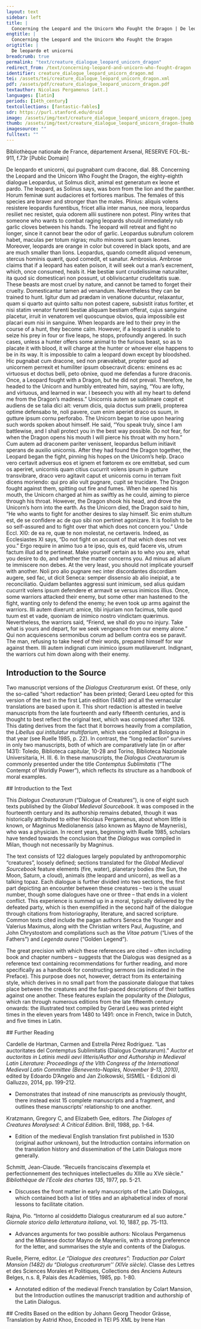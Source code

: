 ```yaml
---
layout: text
sidebar: left
title: |
  Concerning the Leopard and the Unicorn Who Fought the Dragon | De leopardo et unicorni
engtitle: |
  Concerning the Leopard and the Unicorn Who Fought the Dragon
origtitle: |
  De leopardo et unicorni
breadcrumb: true
permalink: "text/creature_dialogue_leopard_unicorn_dragon"
redirect_from: /text/concerning-leopard-and-unicorn-who-fought-dragon
identifier: creature_dialogue_leopard_unicorn_dragon.md
tei: /assets/tei/creature_dialogue_leopard_unicorn_dragon.xml
pdf: /assets/pdf/creature_dialogue_leopard_unicorn_dragon.pdf
textauthor: Nicolaus Pergamenus [att.]
languages: [latin]
periods: [14th_century]
textcollections: [fantastic-fables]
sdr: https://purl.stanford.edu/druid 
image: /assets/img/text/creature_dialogue_leopard_unicorn_dragon.jpeg
thumb: /assets/img/text/creature_dialogue_leopard_unicorn_dragon-thumb.jpeg
imagesource: ""
fulltext: ""
---
```

 Bibliothèque nationale de France, département Arsenal, RESERVE FOL-BL-911, f.73r [Public Domain]

 De leopardo et unicorni, qui pugnabant cum dracone, dial. 88. Concerning the Leopard and the Unicorn Who Fought the Dragon, the eighty-eighth dialogue ﻿Leopardus, ut Solmus dicit, animal est generatum ex leone et pardo. The leopard, as Solinus says, was born from the lion and the panther. Horum feminæ sunt audaciores et fortiores maribus. The females of this species are braver and stronger than the males. Plinius: aliquis volens resistere leopardis furentibus, fricet allia inter manus, nee mora, leopardus resiliet nec resistet, quia odorem allii sustinere non potest. Pliny writes that someone who wants to combat raging leopards should immediately rub garlic cloves between his hands. The leopard will retreat and fight no longer, since it cannot bear the odor of garlic. Leopardus subrufum colorem habet, maculas per totum nigras; multo minores sunt quam leones. Moreover, leopards are orange in color but covered in black spots, and are are much smaller than lions. Leopardus, quando comedit aliquod venenum, stercus hominis quærit, quod comedit, et sanatur. Ambrosius. Ambrose claims that if a leopard has eaten poison, it will seek out a man’s excrement, which, once consumed, heals it. Hæ bestiæ sunt crudelissimæ naturaliter, ita quod sic domesticari non possunt, ut obliviscantur crudelitatis suæ. These beasts are most cruel by nature, and cannot be tamed to forget their cruelty. Domesticantur tamen ad venandum. Nevertheless they can be trained to hunt. Igitur dum ad prædam in venatione ducuntur, relaxantur, quam si quarto aut quinto saltu non potest capere, subsistit iratus fortiter, et nisi statim venator furenti bestiæ aliquam bestiam offerat, cujus sanguine placetur, irruit in venatorem vel quoscunque obvios, quia impossibile est placari eum nisi in sanguine. When leopards are led to their prey in the course of a hunt, they become calm. However, if a leopard is unable to seize his prey in four or five leaps, he stops, profoundly angered. In such cases, unless a hunter offers some animal to the furious beast, so as to placate it with blood, it will charge at the hunter or whoever else happens to be in its way. It is impossible to calm a leopard down except by bloodshed. Hic pugnabat cum dracone, sed non prævalebat, propter quod ad unicornem perrexit et humiliter ipsum obsecravit dicens: eminens es ac virtuosus et doctus belli, peto obnixe, quod me defendas a furore draconis. Once, a Leopard fought with a Dragon, but he did not prevail. Therefore, he headed to the Unicorn and humbly entreated him, saying, “You are lofty, and virtuous, and learned in war. I beseech you with all my heart to defend me from the Dragon’s madness.” Unicornis autem se sublimare cœpit et audiens de se talia dici ait: verum dicis, quia doctus sum prælii, propterea optime defensabo te, noli pavere, cum enim aperiet draco os suum, in gutture ipsum cornu perforabo. The Unicorn began to rise upon hearing such words spoken about himself. He said, “You speak truly, since I am battlewise, and I shall protect you in the best way possible. Do not fear, for when the Dragon opens his mouth I will pierce his throat with my horn.” Cum autem ad draconem pariter venissent, leopardus bellum initiavit sperans de auxilio unicornis. After they had found the Dragon together, the Leopard began the fight, pinning his hopes on the Unicorn’s help. Draco vero certavit adversus eos et ignem et fœtorem ex ore emittebat, sed cum os aperiret, unicornis quam citius cucurrit volens ipsum in gutture transvibrare, draco vero agitavit caput et unicornis cornu in terram fixit dicens moriendo: qui pro alio vult pugnare, cupit se trucidare. The Dragon fought against them, spitting out fire and fumes. When he opened his mouth, the Unicorn charged at him as swiftly as he could, aiming to pierce through his throat. However, the Dragon shook his head, and drove the Unicorn’s horn into the earth. As the Unicorn died, the Dragon said to him, “He who wants to fight for another desires to slay himself. Sic enim stultum est, de se confidere ac de quo sibi non pertinet agonizare. It is foolish to be so self-assured and to fight over that which does not concern you.” Unde Eccl. XI0: de ea re, quæ te non molestat, ne certaveris. Indeed, as Ecclesiastes XI says, “Do not fight on account of that which does not vex you.” Ergo require in animo tuo a te ipso, quis es, quid facere vis, utrum factum illud ad te pertineat. Make yourself certain as to who you are, what you desire to do, and whether the matter concerns you. Ad minus ad alium te immiscere non debes. At the very least, you should not implicate yourself with another. Noli pro alio pugnare nec inter discordantes discordiam augere, sed fac, ut dicit Seneca: semper dissensio ab alio ineipiat, a te reconciliatio.  Quidam bellantes aggressi sunt inimicum, sed alius quidam cucurrit volens ipsum defendere et armavit se versus inimicos illius. Once, some warriors attacked their enemy, but some other man hastened to the fight, wanting only to defend the enemy; he even took up arms against the warriors. Illi autem dixerunt: amice, tibi injuriam non facimus, tolle quod tuum est et vade, quoniam de inimico nostro vindictam quærimus. Nevertheless, the warriors said, “Friend, we shall do you no injury. Take what is yours and depart, for we seek vengeance from our enemy alone.” Qui non acquiescens sermonibus corum ad bellum contra eos se paravit. The man, refusing to take heed of their words, prepared himself for war against them. Illi autem indignati cum inimico ipsum mutilaverunt. Indignant, the warriors cut him down along with their enemy. 
 
## Introduction to the Source 
<p>Two manuscript versions of the <em>Dialogus Creaturarum</em> exist. Of these, only the so-called “short redaction” has been printed; Gerard Leeu opted for this version of the text in the first Latin edition (1480) and all the vernacular translations are based upon it. This short redaction is attested in twelve manuscripts from the late fourteenth and early fifteenth centuries, and is thought to best reflect the original text, which was composed after 1326. This dating derives from the fact that it borrows heavily from a compilation, the <em>Libellus qui intitulatur multifarium</em>, which was compiled at Bologna in that year (see Ruelle 1985, p. 22). In contrast, the “long redaction” survives in only two manuscripts, both of which are comparatively late (in or after 1431): Toledo, Biblioteca capitular, 10-28 and Torino, Biblioteca Nazionale Universitaria, H. III. 6. In these manuscripts, the <em>Dialogus Creaturarum</em> is commonly presented under the title <em>Contemptus Sublimitatis</em> (“The Contempt of Worldly Power”), which reflects its structure as a handbook of moral examples.</p>
## Introduction to the Text 
<p>This<em> Dialogus Creaturarum</em> (“Dialogue of Creatures”), is one of eight such texts published by the <em>Global Medieval Sourcebook</em>. It was composed in the fourteenth century and its authorship remains debated, though it was historically attributed to either Nicolaus Pergamenus, about whom little is known, or Magninus Mediolanensis (also known as Mayno de Mayneriis), who was a physician. In recent years, beginning with Ruelle 1985, scholars have tended towards the conclusion that the <em>Dialogus</em> was compiled in Milan, though not necessarily by Magninus.</p> <p>The text consists of 122 dialogues largely populated by anthropomorphic “creatures”, loosely defined; sections translated for the <em>Global Medieval Sourcebook</em> feature elements (fire, water), planetary bodies (the Sun, the Moon, Saturn, a cloud), animals (the leopard and unicorn), as well as a talking topaz. Each dialogue is further divided into two sections, the first part depicting an encounter between these creatures – two is the usual number, though some dialogues have one or three – that ends in a violent conflict. This experience is summed up in a moral, typically delivered by the defeated party, which is then exemplified in the second half of the dialogue through citations from historiography, literature, and sacred scripture. Common texts cited include the pagan authors Seneca the Younger and Valerius Maximus, along with the Christian writers Paul, Augustine, and John Chrystostom and compilations such as the <em>Vitae patrum</em> (“Lives of the Fathers”) and <em>Legenda aurea</em> (“Golden Legend”).</p> <p>The great precision with which these references are cited – often including book and chapter numbers – suggests that the Dialogus was designed as a reference text containing recommendations for further reading, and more specifically as a handbook for constructing sermons (as indicated in the Preface). This purpose does not, however, detract from its entertaining style, which derives in no small part from the passionate dialogue that takes place between the creatures and the fast-paced descriptions of their battles against one another. These features explain the popularity of the <em>Dialogus</em>, which ran through numerous editions from the late fifteenth century onwards: the illustrated text compiled by Gerard Leeu was printed eight times in the eleven years from 1480 to 1491: once in French, twice in Dutch, and five times in Latin.</p>
## Further Reading 
<p>Cardelle de Hartman, Carmen and Estrella Pérez Rodríguez. “Las auctoritates del Contemptus Sublimitatis (Dialogus Creaturarum).” <em>Auctor et auctoritas in Latinis medii aevi litteris/Author and Authorship in Medieval Latin Literature: Proceedings of the VIth Congress of the International Medieval Latin Committee (Benevento-Naples, November 9-13, 2010)</em>, edited by Edoardo D’Angelo and Jan Ziolkowski, SISMEL - Edizioni di Galluzzo, 2014, pp. 199-212.</p> <ul> <li>Demonstrates that instead of nine manuscripts as previously thought, there instead exist 15 complete manuscripts and a fragment, and outlines these manuscripts’ relationship to one another.</li> </ul> <p>Kratzmann, Gregory C, and Elizabeth Gee, editors. <em>The Dialoges of Creatures Moralysed: A Critical Edition</em>. Brill, 1988, pp. 1-64.</p> <ul> <li>Edition of the medieval English translation first published in 1530 (original author unknown), but the Introduction contains information on the translation history and dissemination of the Latin Dialogus more generally.</li> </ul> <p>Schmitt, Jean-Claude. “Recueils franciscains d’exempla et perfectionnement des techniques intellectuelles du XIIIe au XVe siècle.” <em>Bibliothèque de l’École des chartes 135</em>, 1977, pp. 5-21.</p> <ul> <li>Discusses the front matter in early manuscripts of the Latin Dialogus, which contained both a list of titles and an alphabetical index of moral lessons to facilitate citation.</li> </ul> <p dir="ltr" id="docs-internal-guid-941dc6df-7fff-6fc1-6675-823656029460">Rajna, Pio. “Intorno al cosiddetto Dialogus creaturarum ed al suo autore.” <em>Giornale storico della letteratura italiana</em>, vol. 10, 1887, pp. 75-113.</p> <ul dir="ltr"> <li>Advances arguments for two possible authors: Nicolaus Pergamenus and the Milanese doctor Mayno de Mayneriis, with a strong preference for the letter, and summarises the style and contents of the Dialogus.</li> </ul> <p dir="ltr">Ruelle, Pierre, editor. <em>Le “Dialogue des creatures”: Traduction par Colart Mansion (1482) du “Dialogus creaturarum’’ (XIVe siècle)</em>. Classe des Lettres et des Sciences Morales et Politiques, Collections des Anciens Auteurs Belges, n.s. 8, Palais des Académies, 1985, pp. 1-80.</p> <ul dir="ltr"> <li>Annotated edition of the medieval French translation by Colart Mansion, but the Introduction outlines the manuscript tradition and authorship of the Latin Dialogus.</li> </ul>
## Credits
Based on the edition by Johann Georg Theodor Grässe, Translation by Astrid Khoo, Encoded in TEI P5 XML by Irene Han
